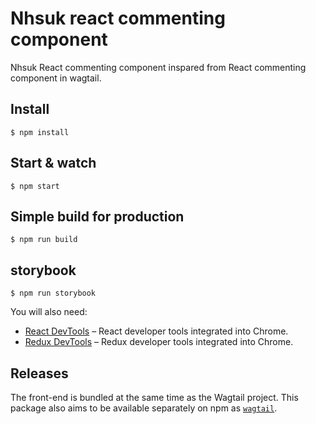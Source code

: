 # Nhsuk react commenting component

Nhsuk React commenting component inspared from React commenting component in wagtail.

## Install

    $ npm install


## Start & watch

    $ npm start

## Simple build for production

    $ npm run build

## storybook

    $ npm run storybook


You will also need:

- [React DevTools](https://chrome.google.com/webstore/detail/react-developer-tools/fmkadmapgofadopljbjfkapdkoienihi?hl=en) – React developer tools integrated into Chrome.
- [Redux DevTools](https://chrome.google.com/webstore/detail/redux-devtools/lmhkpmbekcpmknklioeibfkpmmfibljd) – Redux developer tools integrated into Chrome.

## Releases

The front-end is bundled at the same time as the Wagtail project. This package also aims to be available separately on npm as [`wagtail`](https://www.npmjs.com/package/wagtail).
